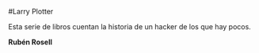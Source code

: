 #Larry Plotter

Esta serie de libros cuentan la historia de un hacker de los que hay pocos.

**Rubén Rosell**
